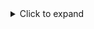 <details>
  <summary>Click to expand</summary>
  This is the hidden content that will be shown when the user clicks "Click to expand". You can include text, images, lists, or any other content you want to keep hidden by default.
</details>

